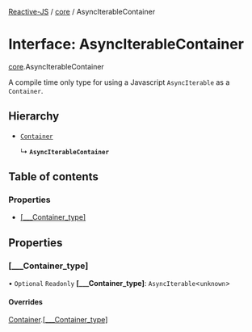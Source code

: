 [Reactive-JS](../README.md) / [core](../modules/core.md) / AsyncIterableContainer

# Interface: AsyncIterableContainer

[core](../modules/core.md).AsyncIterableContainer

A compile time only type for using a Javascript `AsyncIterable` as a `Container`.

## Hierarchy

- [`Container`](core.Container.md)

  ↳ **`AsyncIterableContainer`**

## Table of contents

### Properties

- [[\_\_\_Container\_type]](core.AsyncIterableContainer.md#[___container_type])

## Properties

### [\_\_\_Container\_type]

• `Optional` `Readonly` **[\_\_\_Container\_type]**: `AsyncIterable`<`unknown`\>

#### Overrides

[Container](core.Container.md).[[___Container_type]](core.Container.md#[___container_type])
